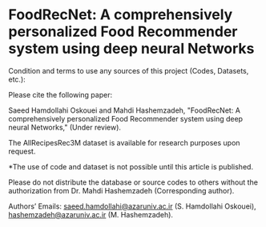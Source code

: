 # FoodRecNet: A comprehensively personalized Food Recommender system using deep neural Networks

Condition and terms to use any sources of this project (Codes, Datasets, etc.):

Please cite the following paper:

Saeed Hamdollahi Oskouei and Mahdi Hashemzadeh, "FoodRecNet: A comprehensively personalized Food Recommender system using deep neural Networks," (Under review).

The AllRecipesRec3M dataset is available for research purposes upon request.

*The use of code and dataset is not possible until this article is published.

Please do not distribute the database or source codes to others without the authorization from Dr. Mahdi Hashemzadeh (Corresponding author).

Authors’ Emails: saeed.hamdollahi@azaruniv.ac.ir (S. Hamdollahi Oskouei), hashemzadeh@azaruniv.ac.ir (M. Hashemzadeh).
